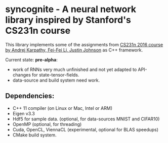# syncognite - A neural network library inspired by Stanford's CS231n course

This library implements some of the assignments from [CS231n 2016 course by Andrej Karpathy, Fei-Fei Li, Justin Johnson](http://cs231n.stanford.edu/index.html) as C++ framework.

Current state: **pre-alpha**:
* work of RNNs very much unfinished and not yet adapted to API-changes for state-tensor-fields.
* data-source and build system need work.

## Dependencies:
* C++ 11 compiler (on Linux or Mac, Intel or ARM)
* Eigen v3.3
* Hdf5 for sample data. (optional, for data-sources MNIST and CIFAR10)
* OpenMP (optional, for threading)
* Cuda, OpenCL, ViennaCL (experimental, optional for BLAS speedups)
* CMake build system.

